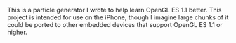 This is a particle generator I wrote to help learn OpenGL ES 1.1 better. This project is intended for use on the iPhone, though I imagine large chunks of it could be ported to other embedded devices that support OpenGL ES 1.1 or higher.